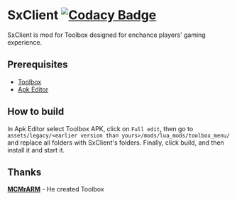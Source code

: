 # SxClient [![Codacy Badge](https://img.shields.io/codacy/grade/a8c1e0a4242d4da39762bc231c2c8c48?style=for-the-badge)](https://www.codacy.com/manual/SxClient/SxClient)


SxClient is mod for Toolbox designed for enchance players' gaming experience.

## Prerequisites

-   [Toolbox](https://play.google.com/store/apps/details?id=io.mrarm.mctoolbox)
-   [Apk Editor](https://apkeditor.top/home/)

## How to build

In Apk Editor select Toolbox APK, click on `Full edit`, then go to `assets/legacy/<earlier version than yours>/mods/lua_mods/toolbox_menu/` and replace all folders with SxClient's folders.
Finally, click build, and then install it and start it.

## Thanks

[**MCMrARM**](https://github.com/McMrARM)  - He created Toolbox
